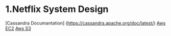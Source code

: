 # 1.Netflix System Design

[Cassandra Documantation] (https://cassandra.apache.org/doc/latest/)
[Aws EC2](https://docs.aws.amazon.com/ec2/?id=docs_gateway)
[Aws S3](https://docs.aws.amazon.com/s3/?id=docs_gateway)
